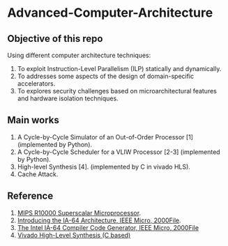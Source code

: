 # Advanced-Computer-Architecture

## Objective of this repo
Using different computer architecture techniques:
1. To exploit Instruction-Level Parallelism (ILP) statically and dynamically. 
1. To addresses some aspects of the design of domain-specific accelerators. 
1. To explores security challenges based on microarchitectural features and hardware isolation techniques.

## Main works
1. A Cycle-by-Cycle Simulator of an Out-of-Order Processor [1] (implemented by Python).
2. A Cycle-by-Cycle Scheduler for a VLIW Processor [2-3] (implemented by Python).
3. High-level Synthesis [4]. (implemented by C in vivado HLS).
4. Cache Attack.

## Reference
1. [MIPS R10000 Superscalar Microprocessor](https://ieeexplore.ieee.org/stamp/stamp.jsp?tp=&arnumber=491460).
2. [Introducing the IA-64 Architecture, IEEE Micro, 2000File](https://www.semanticscholar.org/paper/Introducing-the-IA-64-Architecture-Huck-Morris/15c071b8baf24a9c88d01162d6cd241e951406aa).
3. [The Intel IA-64 Compiler Code Generator, IEEE Micro, 2000File](http://www.cs.virginia.edu/~skadron/cs854_uproc_survey/spring_2001/cs854/m5044.pdf)
4. [Vivado High-Level Synthesis (C based)](https://www.xilinx.com/support/documentation-navigation/design-hubs/dh0012-vivado-high-level-synthesis-hub.html)
